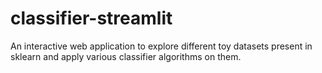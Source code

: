 # classifier-streamlit
An interactive web application to explore different toy datasets present in sklearn and apply various classifier algorithms on them.
